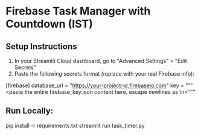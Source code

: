 # Firebase Task Manager with Countdown (IST)

## Setup Instructions

1. In your Streamlit Cloud dashboard, go to "Advanced Settings" > "Edit Secrets"
2. Paste the following secrets format (replace with your real Firebase info):

[firebase]
database_url = "https://your-project-id.firebaseio.com"
key = """<paste the entire firebase_key.json content here, escape newlines as \n>"""

## Run Locally:

pip install -r requirements.txt
streamlit run task_timer.py
